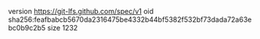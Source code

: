 version https://git-lfs.github.com/spec/v1
oid sha256:feafbabcb5670da2316475be4332b44bf5382f532bf73dada72a63ebc0b9c2b5
size 1232

